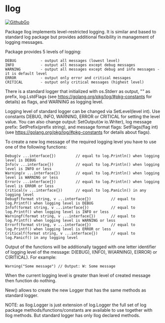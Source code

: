 # llog
[![GithubGo](https://github.com/slytomcat/llog/actions/workflows/go.yml/badge.svg?branch=master)](https://github.com/slytomcat/llog/actions/workflows/go.yml)

Package llog implements level-restricted logging.
It is similar and based to standard log package but provides additional flexibility
in management of logging messages.

Package provides 5 levels of logging:

    DEBUG			- output all messages (lowest level)
    INFO			- output all messages except debug messages
    WARNING			- output all messages except debug and info messages - it is default level
    ERROR			- output only error and critical messages
    CRITICAL		- output only critical messages (highest level)

There is a standard logger that initialized with os.Stderr as output, "" as prefix,
log.LstdFlags (see https://golang.org/pkg/log/#pkg-constants for details) as flags, and
WARNING as logging level.

Logging level of standard logger can be changed via SetLevel(level int).
Use constants DEBUG, INFO, WARNING, ERROR or CRITICAL for setting the level value.
You can also change output: SetOutput(w io.Writer), log message prefix: SetPrefix(prefix string),
and message format flags: SetFlags(flag int) (see https://golang.org/pkg/log/#pkg-constants
for details about flags).

To create a new log message of the required logging level you have to use one of the following functions:

    Debug(v ...interface{})			// equal to log.Println() when logging level is DEBUG
    Info(v ...interface{}) 			// equal to log.Println() when logging level is INFO or less
    Warning(v ...interface{})		// equal to log.Println() when logging level is WARNING or less
    Error(v ...interface{})			// equal to log.Println() when logging level is ERROR or less
    Critical(v ...interface{})		// equal to log.Panicln() in any logging level
    Debugf(format string, v ...interface{})			// equal to log.Printf() when logging level is DEBUG
    Infof(format string, v ...interface{})			// equal to log.Printf() when logging level is INFO or less
    Warningf(format string, v ...interface{})		// equal to log.Printf() when logging level is WARNING or less
    Errorf(format string, v ...interface{})			// equal to log.Printf() when logging level is ERROR or less
    Criticalf(format string, v ...interface{})		// equal to log.Panicf() in any logging level

Output of the functions will be additionally tagged with one letter identifier of logging level
of the message: D(EBUG), I(NFO), W(ARNING), E(RROR) or C(RITICAL). For example:

    Warning("Some message") // Output: W: Some message

When the current logging level is greater than level of created message then function do nothing.

New() allows to create the new Logger that has the same methods as standard logger.

NOTE: as llog.Logger is just extension of log.Logger the full set of log package
methods/functions/constants are available to use together with llog methods. But standard logger
has only llog declared methods.
